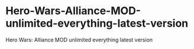 # Hero-Wars-Alliance-MOD-unlimited-everything-latest-version
Hero Wars: Alliance MOD unlimited everything latest version
